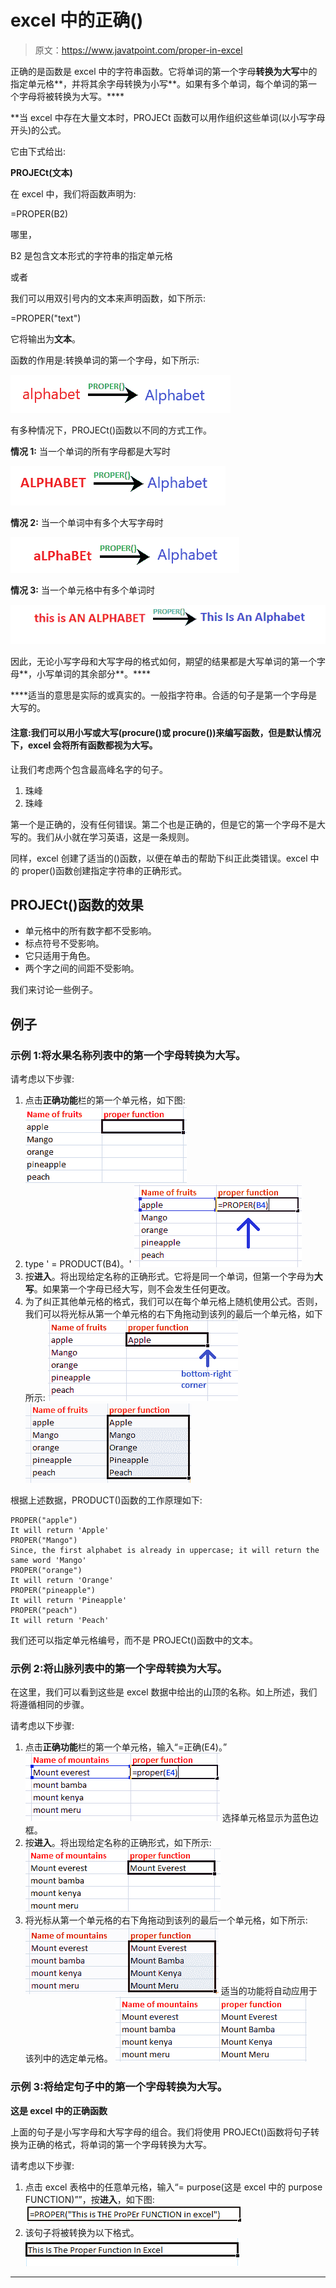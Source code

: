 # excel 中的正确()

> 原文：<https://www.javatpoint.com/proper-in-excel>

正确的是函数是 excel 中的字符串函数。它将单词的第一个字母**转换为大写**中的指定单元格**，并将其余字母转换为小写**。如果有多个单词，每个单词的第一个字母将被转换为大写。****

 **当 excel 中存在大量文本时，PROJECt 函数可以用作组织这些单词(以小写字母开头)的公式。

它由下式给出:

**PROJECt(文本)**

在 excel 中，我们将函数声明为:

=PROPER(B2)

哪里，

B2 是包含文本形式的字符串的指定单元格

或者

我们可以用双引号内的文本来声明函数，如下所示:

=PROPER("text")

它将输出为**文本**。

函数的作用是:转换单词的第一个字母，如下所示:

![Proper() in excel](img/6ef75a7a144a064824fe610f4802ad65.png)

有多种情况下，PROJECt()函数以不同的方式工作。

**情况 1:** 当一个单词的所有字母都是大写时

![Proper() in excel](img/04843ffdb9f1309e92f4d904694d4e31.png)

**情况 2:** 当一个单词中有多个大写字母时

![Proper() in excel](img/84077ceedb31575ebf2d9705f2ed6d7e.png)

**情况 3:** 当一个单元格中有多个单词时

![Proper() in excel](img/a31e05d332aba48332e69c543b0bd8b2.png)

因此，无论小写字母和大写字母的格式如何，期望的结果都是大写单词的第一个字母**，小写单词的其余部分**。****

 ****适当的意思是实际的或真实的。一般指字符串。合适的句子是第一个字母是大写的。

#### 注意:我们可以用小写或大写(procure()或 procure())来编写函数，但是默认情况下，excel 会将所有函数都视为大写。

让我们考虑两个包含最高峰名字的句子。

1.  珠峰
2.  珠峰

第一个是正确的，没有任何错误。第二个也是正确的，但是它的第一个字母不是大写的。我们从小就在学习英语，这是一条规则。

同样，excel 创建了适当的()函数，以便在单击的帮助下纠正此类错误。excel 中的 proper()函数创建指定字符串的正确形式。

## PROJECt()函数的效果

*   单元格中的所有数字都不受影响。
*   标点符号不受影响。
*   它只适用于角色。
*   两个字之间的间距不受影响。

我们来讨论一些例子。

## 例子

### 示例 1:将水果名称列表中的第一个字母转换为大写。

请考虑以下步骤:

1.  点击**正确功能**栏的第一个单元格，如下图:
    ![Proper() in excel](img/b1895e6057c1031171bbf4e3924701da.png)
2.  type ' = PRODUCT(B4)。'
    ![Proper() in excel](img/0aa829d655f7776b8437fed209e053aa.png)
3.  按**进入**。将出现给定名称的正确形式。它将是同一个单词，但第一个字母为**大写**。如果第一个字母已经大写，则不会发生任何更改。
4.  为了纠正其他单元格的格式，我们可以在每个单元格上随机使用公式。否则，我们可以将光标从第一个单元格的右下角拖动到该列的最后一个单元格，如下所示:
    ![Proper() in excel](img/798bdd98c5ed89a493af14a20db6dc97.png)
    ![Proper() in excel](img/f75d00f28be9fe3b45f3514fcf31e9c9.png)

根据上述数据，PRODUCT()函数的工作原理如下:

```
PROPER("apple")
It will return 'Apple'
PROPER("Mango")
Since, the first alphabet is already in uppercase; it will return the same word 'Mango'
PROPER("orange")
It will return 'Orange'
PROPER("pineapple")
It will return 'Pineapple'
PROPER("peach")
It will return 'Peach'

```

我们还可以指定单元格编号，而不是 PROJECt()函数中的文本。

### 示例 2:将山脉列表中的第一个字母转换为大写。

在这里，我们可以看到这些是 excel 数据中给出的山顶的名称。如上所述，我们将遵循相同的步骤。

请考虑以下步骤:

1.  点击**正确功能**栏的第一个单元格，输入“=正确(E4)。”
    ![Proper() in excel](img/cd20060a2ea4d3a9bf621607d5ea1108.png)
    选择单元格显示为蓝色边框。
2.  按**进入**。将出现给定名称的正确形式，如下所示:
    ![Proper() in excel](img/3e890e3b6dff38292ff473c09962527e.png)
3.  将光标从第一个单元格的右下角拖动到该列的最后一个单元格，如下所示:
    ![Proper() in excel](img/d11fb0c209900b14bd1462029ad00e6d.png)
    适当的功能将自动应用于该列中的选定单元格。
    ![Proper() in excel](img/46c84a4fb14bfe93581fe1d60972dc14.png)

### 示例 3:将给定句子中的第一个字母转换为大写。

**这是 excel 中的正确函数**

上面的句子是小写字母和大写字母的组合。我们将使用 PROJECt()函数将句子转换为正确的格式，将单词的第一个字母转换为大写。

请考虑以下步骤:

1.  点击 excel 表格中的任意单元格，输入“= purpose(这是 excel 中的 purpose FUNCTION)””，按**进入**，如下图:
    ![Proper() in excel](img/e01e326e614348f013206430a5346a82.png)
2.  该句子将被转换为以下格式。
    ![Proper() in excel](img/1d51c0200bbc21832e784706810f0598.png)

* * *******